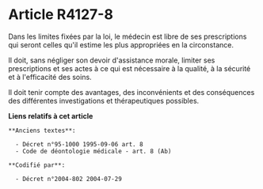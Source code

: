 # Article R4127-8

Dans les limites fixées par la loi, le médecin est libre de ses prescriptions qui seront celles qu'il estime les plus
appropriées en la circonstance.

Il doit, sans négliger son devoir d'assistance morale, limiter ses prescriptions et ses actes à ce qui est nécessaire à la
qualité, à la sécurité et à l'efficacité des soins.

Il doit tenir compte des avantages, des inconvénients et des conséquences des différentes investigations et thérapeutiques
possibles.

**Liens relatifs à cet article**

	**Anciens textes**:

	  - Décret n°95-1000 1995-09-06 art. 8
	  - Code de déontologie médicale - art. 8 (Ab)

	**Codifié par**:

	  - Décret n°2004-802 2004-07-29
